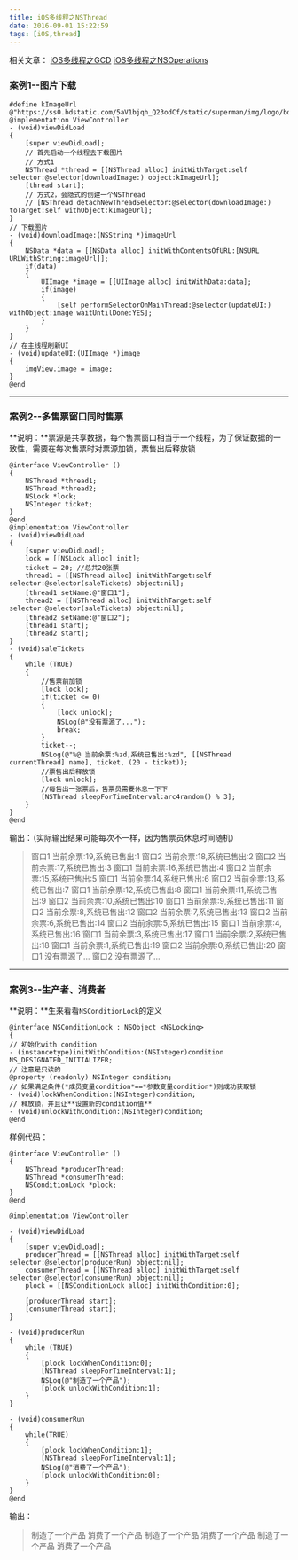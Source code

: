 ```yaml
---
title: iOS多线程之NSThread
date: 2016-09-01 15:22:59
tags: [iOS,thread]
---
```


相关文章：
[iOS多线程之GCD](http://www.jianshu.com/p/7269be164cf0)
[iOS多线程之NSOperations](http://www.jianshu.com/p/29cffaf280b8)

### 案例1--图片下载
``` objc
#define kImageUrl   @"https://ss0.bdstatic.com/5aV1bjqh_Q23odCf/static/superman/img/logo/bd_logo1_31bdc765.png"
@implementation ViewController
- (void)viewDidLoad
{
    [super viewDidLoad];
    // 首先启动一个线程去下载图片
    // 方式1
    NSThread *thread = [[NSThread alloc] initWithTarget:self selector:@selector(downloadImage:) object:kImageUrl];
    [thread start];
    // 方式2，会隐式的创建一个NSThread
    // [NSThread detachNewThreadSelector:@selector(downloadImage:) toTarget:self withObject:kImageUrl];
}
// 下载图片
- (void)downloadImage:(NSString *)imageUrl
{
    NSData *data = [[NSData alloc] initWithContentsOfURL:[NSURL URLWithString:imageUrl]];
    if(data)
    {
        UIImage *image = [[UIImage alloc] initWithData:data];
        if(image)
        {
            [self performSelectorOnMainThread:@selector(updateUI:) withObject:image waitUntilDone:YES];
        }
    }
}
// 在主线程刷新UI
- (void)updateUI:(UIImage *)image
{
    imgView.image = image;
}
@end
```

------------------------------

### 案例2--多售票窗口同时售票
**说明：**票源是共享数据，每个售票窗口相当于一个线程，为了保证数据的一致性，需要在每次售票时对票源加锁，票售出后释放锁

``` objc
@interface ViewController ()
{
    NSThread *thread1;
    NSThread *thread2;
    NSLock *lock;
    NSInteger ticket;
}
@end
@implementation ViewController
- (void)viewDidLoad
{
    [super viewDidLoad];
    lock = [[NSLock alloc] init];
    ticket = 20; //总共20张票
    thread1 = [[NSThread alloc] initWithTarget:self selector:@selector(saleTickets) object:nil];
    [thread1 setName:@"窗口1"];
    thread2 = [[NSThread alloc] initWithTarget:self selector:@selector(saleTickets) object:nil];
    [thread2 setName:@"窗口2"];
    [thread1 start];
    [thread2 start];
}
- (void)saleTickets
{
    while (TRUE)
    {
        //售票前加锁
        [lock lock];
        if(ticket <= 0)
        {
            [lock unlock];
            NSLog(@"没有票源了...");
            break;
        }
        ticket--;
        NSLog(@"%@ 当前余票:%zd,系统已售出:%zd", [[NSThread currentThread] name], ticket, (20 - ticket));
        //票售出后释放锁
        [lock unlock];
        //每售出一张票后，售票员需要休息一下下
        [NSThread sleepForTimeInterval:arc4random() % 3];
    }
}
@end
```

输出：（实际输出结果可能每次不一样，因为售票员休息时间随机）
> 窗口1 当前余票:19,系统已售出:1
窗口2 当前余票:18,系统已售出:2
窗口2 当前余票:17,系统已售出:3
窗口1 当前余票:16,系统已售出:4
窗口2 当前余票:15,系统已售出:5
窗口1 当前余票:14,系统已售出:6
窗口2 当前余票:13,系统已售出:7
窗口1 当前余票:12,系统已售出:8
窗口1 当前余票:11,系统已售出:9
窗口2 当前余票:10,系统已售出:10
窗口1 当前余票:9,系统已售出:11
窗口2 当前余票:8,系统已售出:12
窗口2 当前余票:7,系统已售出:13
窗口2 当前余票:6,系统已售出:14
窗口2 当前余票:5,系统已售出:15
窗口1 当前余票:4,系统已售出:16
窗口1 当前余票:3,系统已售出:17
窗口1 当前余票:2,系统已售出:18
窗口1 当前余票:1,系统已售出:19
窗口2 当前余票:0,系统已售出:20
窗口1 没有票源了...
窗口2 没有票源了...

------------------------------

### 案例3--生产者、消费者
**说明：**生来看看`NSConditionLock`的定义
``` objc
@interface NSConditionLock : NSObject <NSLocking> 
{
// 初始化with condition
- (instancetype)initWithCondition:(NSInteger)condition NS_DESIGNATED_INITIALIZER;
// 注意是只读的
@property (readonly) NSInteger condition;
// 如果满足条件(*成员变量condition*==*参数变量condition*)则成功获取锁
- (void)lockWhenCondition:(NSInteger)condition;
// 释放锁，并且让**设置新的condition值**
- (void)unlockWithCondition:(NSInteger)condition;
@end
```

样例代码：
``` objc
@interface ViewController ()
{
    NSThread *producerThread;
    NSThread *consumerThread;
    NSConditionLock *plock;
}
@end

@implementation ViewController

- (void)viewDidLoad
{
    [super viewDidLoad];
    producerThread = [[NSThread alloc] initWithTarget:self selector:@selector(producerRun) object:nil];
    consumerThread = [[NSThread alloc] initWithTarget:self selector:@selector(consumerRun) object:nil];
    plock = [[NSConditionLock alloc] initWithCondition:0];
    
    [producerThread start];
    [consumerThread start];
}

- (void)producerRun
{
    while (TRUE)
    {
        [plock lockWhenCondition:0];
        [NSThread sleepForTimeInterval:1];
        NSLog(@"制造了一个产品");
        [plock unlockWithCondition:1];
    }
}

- (void)consumerRun
{
    while(TRUE)
    {
        [plock lockWhenCondition:1];
        [NSThread sleepForTimeInterval:1];
        NSLog(@"消费了一个产品");
        [plock unlockWithCondition:0];
    }
}
@end
```

输出：
>制造了一个产品
消费了一个产品
制造了一个产品
消费了一个产品
制造了一个产品
消费了一个产品